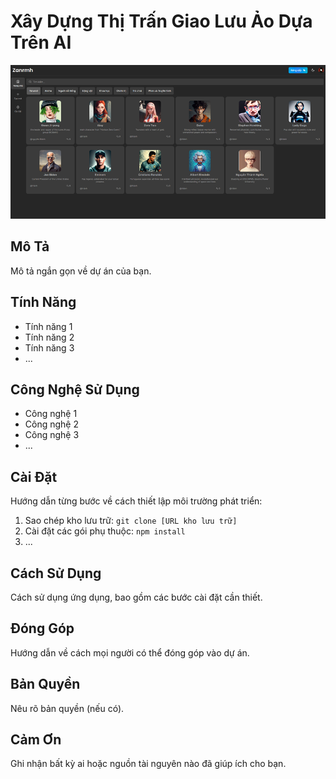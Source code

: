 # Xây Dựng Thị Trấn Giao Lưu Ảo Dựa Trên AI

![Xây Dựng Thị Trấn Giao Lưu Ảo Dựa Trên AI](image.png)

## Mô Tả

Mô tả ngắn gọn về dự án của bạn.

## Tính Năng

- Tính năng 1
- Tính năng 2
- Tính năng 3
- ...

## Công Nghệ Sử Dụng

- Công nghệ 1
- Công nghệ 2
- Công nghệ 3
- ...

## Cài Đặt

Hướng dẫn từng bước về cách thiết lập môi trường phát triển:

1. Sao chép kho lưu trữ: `git clone [URL kho lưu trữ]`
2. Cài đặt các gói phụ thuộc: `npm install`
3. ...

## Cách Sử Dụng

Cách sử dụng ứng dụng, bao gồm các bước cài đặt cần thiết.

## Đóng Góp

Hướng dẫn về cách mọi người có thể đóng góp vào dự án.

## Bản Quyền

Nêu rõ bản quyền (nếu có).

## Cảm Ơn

Ghi nhận bất kỳ ai hoặc nguồn tài nguyên nào đã giúp ích cho bạn.
